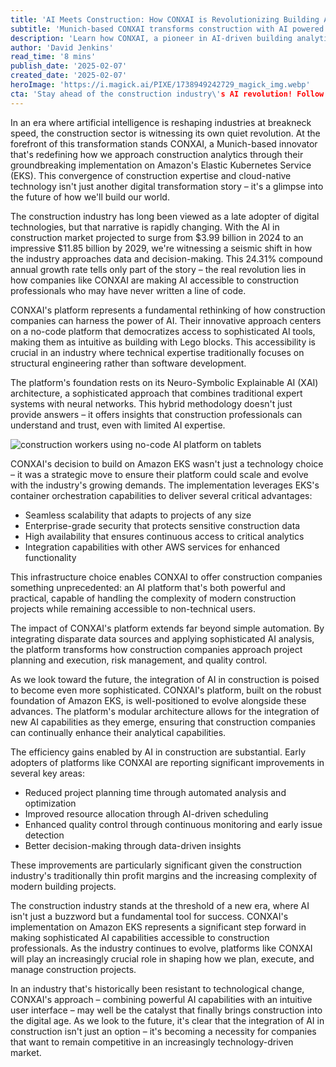 ```yaml
---
title: 'AI Meets Construction: How CONXAI is Revolutionizing Building Analytics with Amazon EKS'
subtitle: 'Munich-based CONXAI transforms construction with AI powered by Amazon EKS'
description: 'Learn how CONXAI, a pioneer in AI-driven building analytics, is using Amazon's Elastic Kubernetes Service to revolutionize construction. Discover the benefits of AI's role in enhancing project planning, execution, and quality control.'
author: 'David Jenkins'
read_time: '8 mins'
publish_date: '2025-02-07'
created_date: '2025-02-07'
heroImage: 'https://i.magick.ai/PIXE/1738949242729_magick_img.webp'
cta: 'Stay ahead of the construction industry\'s AI revolution! Follow us on LinkedIn for the latest insights on how technology is transforming the future of building.'
---
```


In an era where artificial intelligence is reshaping industries at breakneck speed, the construction sector is witnessing its own quiet revolution. At the forefront of this transformation stands CONXAI, a Munich-based innovator that's redefining how we approach construction analytics through their groundbreaking implementation on Amazon's Elastic Kubernetes Service (EKS). This convergence of construction expertise and cloud-native technology isn't just another digital transformation story – it's a glimpse into the future of how we'll build our world.

The construction industry has long been viewed as a late adopter of digital technologies, but that narrative is rapidly changing. With the AI in construction market projected to surge from $3.99 billion in 2024 to an impressive $11.85 billion by 2029, we're witnessing a seismic shift in how the industry approaches data and decision-making. This 24.31% compound annual growth rate tells only part of the story – the real revolution lies in how companies like CONXAI are making AI accessible to construction professionals who may have never written a line of code.

CONXAI's platform represents a fundamental rethinking of how construction companies can harness the power of AI. Their innovative approach centers on a no-code platform that democratizes access to sophisticated AI tools, making them as intuitive as building with Lego blocks. This accessibility is crucial in an industry where technical expertise traditionally focuses on structural engineering rather than software development.

The platform's foundation rests on its Neuro-Symbolic Explainable AI (XAI) architecture, a sophisticated approach that combines traditional expert systems with neural networks. This hybrid methodology doesn't just provide answers – it offers insights that construction professionals can understand and trust, even with limited AI expertise.

![construction workers using no-code AI platform on tablets](https://i.magick.ai/PIXE/1738949242732_magick_img.webp)

CONXAI's decision to build on Amazon EKS wasn't just a technology choice – it was a strategic move to ensure their platform could scale and evolve with the industry's growing demands. The implementation leverages EKS's container orchestration capabilities to deliver several critical advantages:

- Seamless scalability that adapts to projects of any size
- Enterprise-grade security that protects sensitive construction data
- High availability that ensures continuous access to critical analytics
- Integration capabilities with other AWS services for enhanced functionality

This infrastructure choice enables CONXAI to offer construction companies something unprecedented: an AI platform that's both powerful and practical, capable of handling the complexity of modern construction projects while remaining accessible to non-technical users.

The impact of CONXAI's platform extends far beyond simple automation. By integrating disparate data sources and applying sophisticated AI analysis, the platform transforms how construction companies approach project planning and execution, risk management, and quality control.

As we look toward the future, the integration of AI in construction is poised to become even more sophisticated. CONXAI's platform, built on the robust foundation of Amazon EKS, is well-positioned to evolve alongside these advances. The platform's modular architecture allows for the integration of new AI capabilities as they emerge, ensuring that construction companies can continually enhance their analytical capabilities.

The efficiency gains enabled by AI in construction are substantial. Early adopters of platforms like CONXAI are reporting significant improvements in several key areas:

- Reduced project planning time through automated analysis and optimization
- Improved resource allocation through AI-driven scheduling
- Enhanced quality control through continuous monitoring and early issue detection
- Better decision-making through data-driven insights

These improvements are particularly significant given the construction industry's traditionally thin profit margins and the increasing complexity of modern building projects.

The construction industry stands at the threshold of a new era, where AI isn't just a buzzword but a fundamental tool for success. CONXAI's implementation on Amazon EKS represents a significant step forward in making sophisticated AI capabilities accessible to construction professionals. As the industry continues to evolve, platforms like CONXAI will play an increasingly crucial role in shaping how we plan, execute, and manage construction projects.

In an industry that's historically been resistant to technological change, CONXAI's approach – combining powerful AI capabilities with an intuitive user interface – may well be the catalyst that finally brings construction into the digital age. As we look to the future, it's clear that the integration of AI in construction isn't just an option – it's becoming a necessity for companies that want to remain competitive in an increasingly technology-driven market.